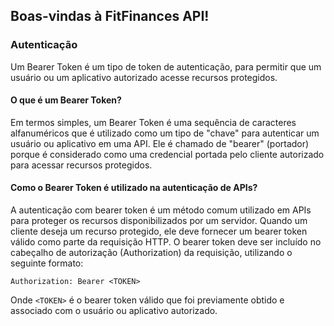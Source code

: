 ## Boas-vindas à FitFinances API!

### Autenticação

Um Bearer Token é um tipo de token de autenticação, para permitir que um usuário ou um aplicativo autorizado acesse recursos protegidos.

#### O que é um Bearer Token?

Em termos simples, um Bearer Token é uma sequência de caracteres alfanuméricos que é utilizado como um tipo de "chave" para autenticar um usuário ou aplicativo em uma API. Ele é chamado de "bearer" (portador) porque é considerado como uma credencial portada pelo cliente autorizado para acessar recursos protegidos.

#### Como o Bearer Token é utilizado na autenticação de APIs?

A autenticação com bearer token é um método comum utilizado em APIs para proteger os recursos disponibilizados por um servidor. Quando um cliente deseja um recurso protegido, ele deve fornecer um bearer token válido como parte da requisição HTTP. O bearer token deve ser incluído no cabeçalho de autorização (Authorization) da requisição, utilizando o seguinte formato:

`Authorization: Bearer <TOKEN>`

Onde `<TOKEN>` é o bearer token válido que foi previamente obtido e associado com o usuário ou aplicativo autorizado.
